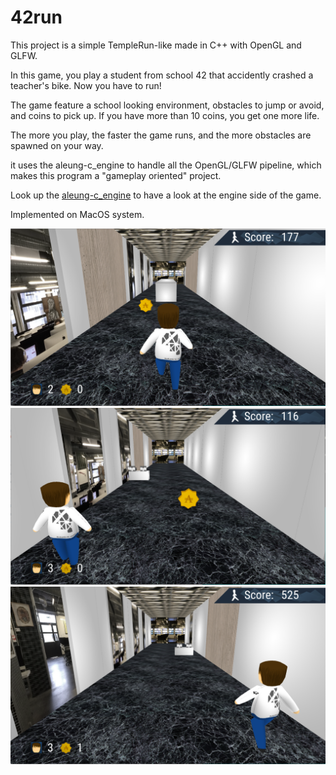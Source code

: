 # 42run

This project is a simple TempleRun-like made in C++ with OpenGL and GLFW.

In this game, you play a student from school 42 that accidently crashed a teacher's bike. Now you have to run!

The game feature a school looking environment, obstacles to jump or avoid, and coins to pick up.
If you have more than 10 coins, you get one more life.

The more you play, the faster the game runs, and the more obstacles are spawned on your way.

it uses the aleung-c_engine to handle all the OpenGL/GLFW pipeline,
which makes this program a "gameplay oriented" project.

Look up the [aleung-c_engine](https://github.com/aleung-c/aleung-c_engine) to have a look at the
engine side of the game.

Implemented on MacOS system.

![Alt text](./screens/42_run_1.png "42 run screenshot 1")
![Alt text](./screens/42_run_2.png "42 run screenshot 2")
![Alt text](./screens/42_run_3.png "42 run screenshot 3")
